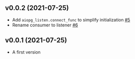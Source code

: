 ## v0.0.2 (2021-07-25)

* Add `aiopg_listen.connect_func` to simplify initialization [#5](https://github.com/Pliner/aiopg-listen/pull/5)
* Rename consumer to listener [#6](https://github.com/Pliner/aiopg-listen/pull/6)

## v0.0.1 (2021-07-25)

* A first version
